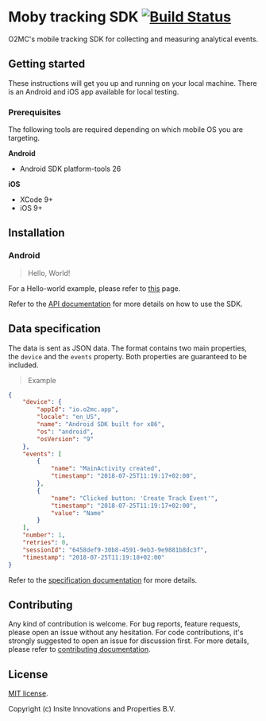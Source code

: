 # Moby tracking SDK [![Build Status](https://travis-ci.org/O2MC/moby-tracking-sdk.svg?branch=master)](https://travis-ci.org/O2MC/moby-tracking-sdk)

O2MC's mobile tracking SDK for collecting and measuring analytical events.

## Getting started

These instructions will get you up and running on your local machine. There is an Android and iOS app available for local testing.

### Prerequisites
The following tools are required depending on which mobile OS you are targeting.

**Android**

* Android SDK platform-tools 26

**iOS**

* XCode 9+
* iOS 9+



## Installation

### Android
> Hello, World!

For a Hello-world example, please refer to [this](docs/ANDROID.md) page.

Refer to the [API documentation](docs#api) for more details on how to use the SDK.

## Data specification
The data is sent as JSON data. The format contains two main properties, the `device` and the `events` property. Both properties are guaranteed to be included.

> Example
```json
{
    "device": {
        "appId": "io.o2mc.app",
        "locale": "en_US",
        "name": "Android SDK built for x86",
        "os": "android",
        "osVersion": "9"
    },
    "events": [
        {
            "name": "MainActivity created",                                                     
            "timestamp": "2018-07-25T11:19:17+02:00",
        },
        {
            "name": "Clicked button: 'Create Track Event'",                                                     
            "timestamp": "2018-07-25T11:19:17+02:00",
            "value": "Name"
        }
    ],
    "number": 1,
    "retries": 0,
    "sessionId": "6458def9-30b8-4591-9eb3-9e9881b8dc3f",
    "timestamp": "2018-07-25T11:19:18+02:00"
}
```

Refer to the [specification documentation](docs/DATA_SPECIFICATION.md) for more details.

## Contributing

Any kind of contribution is welcome.
For bug reports, feature requests, please open an issue without any hesitation.
For code contributions, it's strongly suggested to open an issue for discussion first. For more details, please refer to [contributing documentation](docs/CONTRIBUTING.md).

## License

[MIT license](LICENSE).

Copyright (c) Insite Innovations and Properties B.V.
